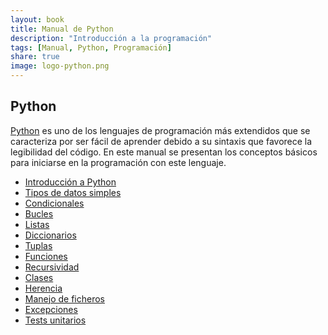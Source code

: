 ```yaml
---
layout: book
title: Manual de Python
description: "Introducción a la programación"
tags: [Manual, Python, Programación]
share: true
image: logo-python.png
---
```


## Python

[Python](https://www.python.org/) es uno de los lenguajes de programación más extendidos que se caracteriza por ser fácil de aprender debido a su sintaxis que favorece la legibilidad del código.
En este manual se presentan los conceptos básicos para iniciarse en la programación con este lenguaje.  

- [Introducción a Python](/py/manual/introduccion.html)
- [Tipos de datos simples](/py/manual/tipos-datos.html)
- [Condicionales](/py/manual/condicionales.html)
- [Bucles](/py/manual/bucles.html)
- [Listas](/py/manual/listas.html)
- [Diccionarios](/py/manual/diccionarios.html)
- [Tuplas](/py/manual/tuplas.html)
- [Funciones](/py/manual/funciones.html)
- [Recursividad](/py/manual/recursividad.html)
- [Clases](/py/manual/clases.html)
- [Herencia](/py/manual/herencia.html)
- [Manejo de ficheros](/py/manual/ficheros.html)
- [Excepciones](/py/manual/clases.html)
- [Tests unitarios](/py/manual/tests.html)

